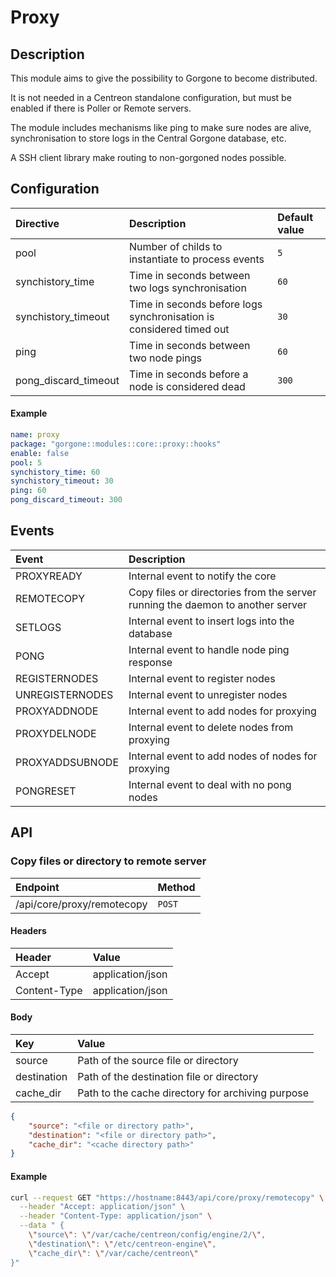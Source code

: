 # Proxy

## Description

This module aims to give the possibility to Gorgone to become distributed.

It is not needed in a Centreon standalone configuration, but must be enabled if there is Poller or Remote servers.

The module includes mechanisms like ping to make sure nodes are alive, synchronisation to store logs in the Central Gorgone database, etc.

A SSH client library make routing to non-gorgoned nodes possible.

## Configuration

| Directive            | Description                                                         | Default value |
| :------------------- | :------------------------------------------------------------------ | :------------ |
| pool                 | Number of childs to instantiate to process events                   | `5`           |
| synchistory_time     | Time in seconds between two logs synchronisation                    | `60`          |
| synchistory_timeout  | Time in seconds before logs synchronisation is considered timed out | `30`          |
| ping                 | Time in seconds between two node pings                              | `60`          |
| pong_discard_timeout | Time in seconds before a node is considered dead                    | `300`         |

#### Example

```yaml
name: proxy
package: "gorgone::modules::core::proxy::hooks"
enable: false
pool: 5
synchistory_time: 60
synchistory_timeout: 30
ping: 60
pong_discard_timeout: 300
```

## Events

| Event           | Description                                                                    |
| :-------------- | :----------------------------------------------------------------------------- |
| PROXYREADY      | Internal event to notify the core                                              |
| REMOTECOPY      | Copy files or directories from the server running the daemon to another server |
| SETLOGS         | Internal event to insert logs into the database                                |
| PONG            | Internal event to handle node ping response                                    |
| REGISTERNODES   | Internal event to register nodes                                               |
| UNREGISTERNODES | Internal event to unregister nodes                                             |
| PROXYADDNODE    | Internal event to add nodes for proxying                                       |
| PROXYDELNODE    | Internal event to delete nodes from proxying                                   |
| PROXYADDSUBNODE | Internal event to add nodes of nodes for proxying                              |
| PONGRESET       | Internal event to deal with no pong nodes                                      |

## API

### Copy files or directory to remote server

| Endpoint                   | Method |
| :------------------------- | :----- |
| /api/core/proxy/remotecopy | `POST` |

#### Headers

| Header       | Value            |
| :----------- | :--------------- |
| Accept       | application/json |
| Content-Type | application/json |

#### Body

| Key         | Value                                             |
| :---------- | :------------------------------------------------ |
| source      | Path of the source file or directory              |
| destination | Path of the destination file or directory         |
| cache_dir   | Path to the cache directory for archiving purpose |

```json
{
    "source": "<file or directory path>",
    "destination": "<file or directory path>",
    "cache_dir": "<cache directory path>"
}
```

#### Example

```bash
curl --request GET "https://hostname:8443/api/core/proxy/remotecopy" \
  --header "Accept: application/json" \
  --header "Content-Type: application/json" \
  --data " {
    \"source\": \"/var/cache/centreon/config/engine/2/\",
    \"destination\": \"/etc/centreon-engine\",
    \"cache_dir\": \"/var/cache/centreon\"
}"
```
